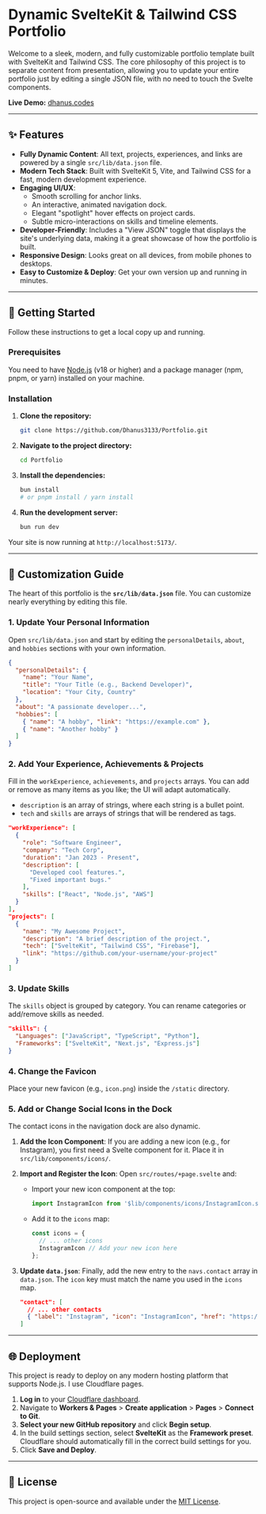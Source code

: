 # Dynamic SvelteKit & Tailwind CSS Portfolio

Welcome to a sleek, modern, and fully customizable portfolio template built with SvelteKit and Tailwind CSS. The core philosophy of this project is to separate content from presentation, allowing you to update your entire portfolio just by editing a single JSON file, with no need to touch the Svelte components.

**Live Demo:** [dhanus.codes](https://dhanus.codes)

---

## ✨ Features

- **Fully Dynamic Content**: All text, projects, experiences, and links are powered by a single `src/lib/data.json` file.
- **Modern Tech Stack**: Built with SvelteKit 5, Vite, and Tailwind CSS for a fast, modern development experience.
- **Engaging UI/UX**:
  - Smooth scrolling for anchor links.
  - An interactive, animated navigation dock.
  - Elegant "spotlight" hover effects on project cards.
  - Subtle micro-interactions on skills and timeline elements.
- **Developer-Friendly**: Includes a "View JSON" toggle that displays the site's underlying data, making it a great showcase of how the portfolio is built.
- **Responsive Design**: Looks great on all devices, from mobile phones to desktops.
- **Easy to Customize & Deploy**: Get your own version up and running in minutes.

---

## 🚀 Getting Started

Follow these instructions to get a local copy up and running.

### Prerequisites

You need to have [Node.js](https://nodejs.org/en/) (v18 or higher) and a package manager (npm, pnpm, or yarn) installed on your machine.

### Installation

1. **Clone the repository:**

    ```bash
    git clone https://github.com/Dhanus3133/Portfolio.git
    ```

2. **Navigate to the project directory:**

    ```bash
    cd Portfolio
    ```

3. **Install the dependencies:**

    ```bash
    bun install
    # or pnpm install / yarn install
    ```

4. **Run the development server:**

    ```bash
    bun run dev
    ```

Your site is now running at `http://localhost:5173/`.

---

## 🎨 Customization Guide

The heart of this portfolio is the **`src/lib/data.json`** file. You can customize nearly everything by editing this file.

### 1. Update Your Personal Information

Open `src/lib/data.json` and start by editing the `personalDetails`, `about`, and `hobbies` sections with your own information.

```json
{
  "personalDetails": {
    "name": "Your Name",
    "title": "Your Title (e.g., Backend Developer)",
    "location": "Your City, Country"
  },
  "about": "A passionate developer...",
  "hobbies": [
    { "name": "A hobby", "link": "https://example.com" },
    { "name": "Another hobby" }
  ]
}
```

### 2. Add Your Experience, Achievements & Projects

Fill in the `workExperience`, `achievements`, and `projects` arrays. You can add or remove as many items as you like; the UI will adapt automatically.

- `description` is an array of strings, where each string is a bullet point.
- `tech` and `skills` are arrays of strings that will be rendered as tags.

```json
"workExperience": [
  {
    "role": "Software Engineer",
    "company": "Tech Corp",
    "duration": "Jan 2023 - Present",
    "description": [
      "Developed cool features.",
      "Fixed important bugs."
    ],
    "skills": ["React", "Node.js", "AWS"]
  }
],
"projects": [
  {
    "name": "My Awesome Project",
    "description": "A brief description of the project.",
    "tech": ["SvelteKit", "Tailwind CSS", "Firebase"],
    "link": "https://github.com/your-username/your-project"
  }
]
```

### 3. Update Skills

The `skills` object is grouped by category. You can rename categories or add/remove skills as needed.

```json
"skills": {
  "Languages": ["JavaScript", "TypeScript", "Python"],
  "Frameworks": ["SvelteKit", "Next.js", "Express.js"]
}
```

### 4. Change the Favicon

Place your new favicon (e.g., `icon.png`) inside the `/static` directory.

### 5. Add or Change Social Icons in the Dock

The contact icons in the navigation dock are also dynamic.

1. **Add the Icon Component**: If you are adding a new icon (e.g., for Instagram), you first need a Svelte component for it. Place it in `src/lib/components/icons/`.

2. **Import and Register the Icon**: Open `src/routes/+page.svelte` and:
    - Import your new icon component at the top:

        ```javascript
        import InstagramIcon from '$lib/components/icons/InstagramIcon.svelte';
        ```

    - Add it to the `icons` map:

        ```javascript
        const icons = {
          // ... other icons
          InstagramIcon // Add your new icon here
        };
        ```

3. **Update `data.json`**: Finally, add the new entry to the `navs.contact` array in `data.json`. The `icon` key must match the name you used in the `icons` map.

    ```json
    "contact": [
      // ... other contacts
      { "label": "Instagram", "icon": "InstagramIcon", "href": "https://instagram.com/your-profile" }
    ]
    ```

---

## 🌐 Deployment

This project is ready to deploy on any modern hosting platform that supports Node.js. I use Cloudflare pages.

1. **Log in** to your [Cloudflare dashboard](https://dash.cloudflare.com/).
2. Navigate to **Workers & Pages** > **Create application** > **Pages** > **Connect to Git**.
3. **Select your new GitHub repository** and click **Begin setup**.
4. In the build settings section, select **SvelteKit** as the **Framework preset**. Cloudflare should automatically fill in the correct build settings for you.
5. Click **Save and Deploy**.

---

## 📜 License

This project is open-source and available under the [MIT License](LICENSE).
